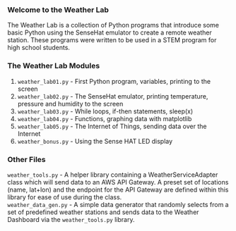 ### Welcome to the Weather Lab
The Weather Lab is a collection of Python programs that introduce some basic Python using the SenseHat emulator to create a remote weather station. These programs were written to be used in a STEM program for high school students.

### The Weather Lab Modules
1. `weather_lab01.py` - First Python program, variables, printing to the screen
1. `weather_lab02.py` - The SenseHat emulator, printing temperature, pressure and humidity to the screen
1. `weather_lab03.py` - While loops, if-then statements, sleep(x)
1. `weather_lab04.py` - Functions, graphing data with matplotlib
1. `weather_lab05.py` - The Internet of Things, sending data over the Internet
1. `weather_bonus.py` - Using the Sense HAT LED display

### Other Files
`weather_tools.py` - A helper library containing a WeatherServiceAdapter class which will send data to an AWS API Gateway. A preset set of locations (name, lat+lon) and the endpoint for the API Gateway are defined within this library for ease of use during the class.  
`weather_data_gen.py` - A simple data generator that randomly selects from a set of predefined weather stations and sends data to the Weather Dashboard via the `weather_tools.py` library.
